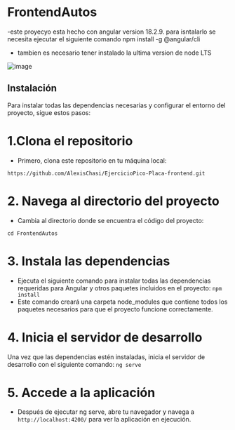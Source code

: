 # FrontendAutos

-este proyecyo esta hecho con angular version 18.2.9. para isntalarlo se necesita ejecutar el siguiente comando npm install -g @angular/cli     
- tambien  es necesario tener instalado la ultima version de node LTS
  
![image](https://github.com/user-attachments/assets/df0921d4-2443-4d8a-93dd-671901ed8a98)


## Instalación
Para instalar todas las dependencias necesarias y configurar el entorno del proyecto, sigue estos pasos:

# 1.Clona el repositorio
- Primero, clona este repositorio en tu máquina local:

`https://github.com/AlexisChasi/EjercicioPico-Placa-frontend.git`
# 2. Navega al directorio del proyecto
- Cambia al directorio donde se encuentra el código del proyecto:

`cd FrontendAutos`
# 3. Instala las dependencias
- Ejecuta el siguiente comando para instalar todas las dependencias requeridas para Angular y otros paquetes incluidos en el proyecto:
`npm install`
- Este comando creará una carpeta node_modules que contiene todos los paquetes necesarios para que el proyecto funcione correctamente.

# 4. Inicia el servidor de desarrollo
Una vez que las dependencias estén instaladas, inicia el servidor de desarrollo con el siguiente comando:
`ng serve`

# 5. Accede a la aplicación

- Después de ejecutar ng serve, abre tu navegador y navega a `http://localhost:4200/` para ver la aplicación en ejecución.
